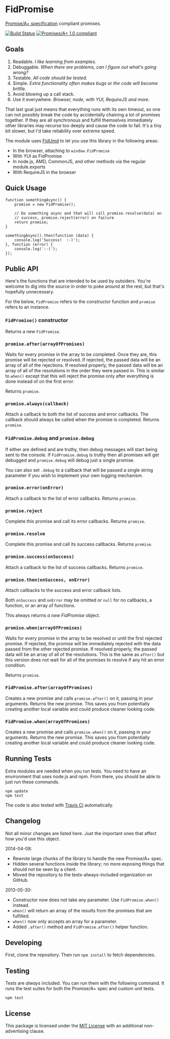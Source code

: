 FidPromise
==========

[Promise/A+ specification] compliant promises.

[![Build Status](https://secure.travis-ci.org/fidian/fid-umd.png)](http://travis-ci.org/fidian/fid-umd) [![Promises/A+ 1.0 compliant](http://promises-aplus.github.com/promises-spec/assets/logo-small.png)](http://promises-aplus.github.com/promises-spec)


Goals
-----

1. Readable.  *I like learning from examples.*
2. Debuggable.  *When there are problems, can I figure out what's going wrong?*
3. Testable.  *All code should be tested.*
4. Simple.  *Extra functionality often makes bugs or the code will become brittle.*
5. Avoid blowing up a call stack.
6. Use it everywhere.  *Browser, node, with YUI, RequireJS and more.*

That last goal just means that everything runs with its own timeout, so one can not possibly break the code by accidentally chaining a lot of promises together.  If they are all synchronous and fulfill themselves immediately other libraries may recurse too deeply and cause the code to fail.  It's a tiny bit slower, but I'd take reliability over extreme speed.

The module uses [FidUmd](http://github.com/fidian/fid-umd) to let you use this library in the following areas:

* In the browser, attaching to `window.FidPromise`
* With YUI as FidPromise
* In node.js, AMD, CommonJS, and other methods via the regular module.exports
* With RequireJS in the browser


Quick Usage
-----------

    function somethingAsync() {
        promise = new FidPromise();
        
        // Do something async and that will call promise.resolve(data) on
        // success, promise.reject(error) on failure
        return promise;
    }
    
    somethingAsync().then(function (data) {
        console.log('Success!  :-)');
    }, function (error) {
        console.log(':-(');
    });


Public API
----------

Here's the functions that are intended to be used by outsiders.  You're welcome to dig into the source in order to poke around at the rest, but that's hopefully unnecessary.

For the below, `FidPromise` refers to the constructor function and `promise` refers to an instance.

### `FidPromise()` constructor

Returns a new `FidPromise`.

### `promise.after(arrayOfPromises)`

Waits for every promise in the array to be completed.  Once they are, this promise will be rejected or resolved.  If rejected, the passed data will be an array of all of the rejections.  If resolved properly, the passed data will be an array of all of the resolutions in the order they were passed in.  This is similar to `when()` except that this will reject the promise only after everything is done instead of on the first error.

Returns `promise`.

### `promise.always(callback)`

Attach a callback to both the list of success and error callbacks.  The callback should always be called when the promise is completed.  Returns `promise`.

### `FidPromise.debug` and `promise.debug`

If either are defined and are truthy, then debug messages will start being sent to the console.  If `FidPromise.debug` is truthy then all promises will get debugged and `promise.debug` will debug just a single promise.

You can also set `.debug` to a callback that will be passed a single string parameter if you wish to implement your own logging mechanism.

### `promise.error(onError)`

Attach a callback to the list of error callbacks.  Returns `promise`.

### `promise.reject`

Complete this promise and call its error callbacks.  Returns `promise`.

### `promise.resolve`

Complete this promise and call its success callbacks.  Returns `promise`.

### `promise.success(onSuccess)`

Attach a callback to the list of success callbacks.  Returns `promise`.

### `promise.then(onSuccess, onError)`

Attach callbacks to the success and error callback lists.

Both `onSuccess` and `onError` may be omitted or `null` for no callbacks, a function, or an array of functions.

This always returns *a new FidPromise* object.

### `promise.when(arrayOfPromises)`

Waits for every promise in the array to be resolved or until the first rejected promise.  If rejected, the promise will be immediately rejected with the data passed from the other rejected promise.  If resolved properly, the passed data will be an array of all of the resolutions.  This is the same as `after()` but this version does not wait for all of the promises to resolve if any hit an error condition.

Returns `promise`.

### `FidPromise.after(arrayOfPromises)`

Creates a new promise and calls `promise.after()` on it, passing in your arguments.  Returns the new promise.  This saves you from potentially creating another local variable and could produce cleaner looking code.

### `FidPromise.when(arrayOfPromises)`

Creates a new promise and calls `promise.when()` on it, passing in your arguments.  Returns the new promise.  This saves you from potentially creating another local variable and could produce cleaner looking code.


Running Tests
-------------

Extra modules are needed when you run tests.  You need to have an environment that uses node.js and npm.  From there, you should be able to just run these commands.

    npm update
	npm test
	
The code is also tested with [Travis CI](https://travis-ci.org/fidian/fid-umd) automatically.


Changelog
---------

Not all minor changes are listed here.  Just the important ones that affect how you'd use this object.

2014-04-08:

 * Rewrote large chunks of the library to handle the new Promise/A+ spec.
 * Hidden several functions inside the library; no more exposing things that should not be seen by a client.
 * Moved the repository to the tests-always-included organization on GitHub.

2013-05-30:

 * Constructor now does not take any parameter.  Use `FidPromise.when()` instead.
 * `when()` will return an array of the results from the promises that are fulfilled.
 * `when()` now only accepts an array for a parameter.
 * Added `.after()` method and `FidPromise.after()` helper function.


Developing
----------

First, clone the repository.  Then run `npm install` to fetch dependencies.


Testing
-------

Tests are *always* included.  You can run them with the following command.  It runs the test suites for both the Promise/A+ spec and custom unit tests.

    npm test


License
-------

This package is licensed under the [MIT License] with an additional non-advertising clause.

[MIT License]: LICENSE.md
[Promise/A+ specification]: https://github.com/promises-aplus/promises-spec
[UMD]: https://github.com/umdjs/umd
